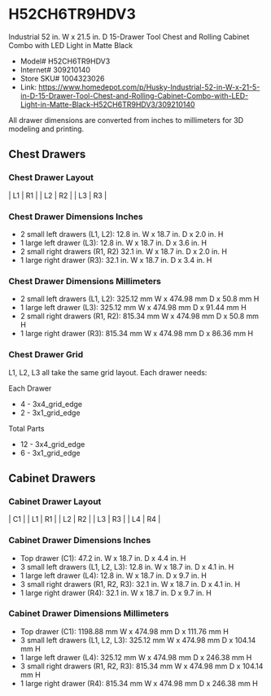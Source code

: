 # H52CH6TR9HDV3

Industrial 52 in. W x 21.5 in. D 15-Drawer Tool Chest and Rolling Cabinet Combo with LED Light in Matte Black

* Model# H52CH6TR9HDV3
* Internet# 309210140
* Store SKU# 1004323026
* Link: <https://www.homedepot.com/p/Husky-Industrial-52-in-W-x-21-5-in-D-15-Drawer-Tool-Chest-and-Rolling-Cabinet-Combo-with-LED-Light-in-Matte-Black-H52CH6TR9HDV3/309210140>

All drawer dimensions are converted from inches to millimeters for 3D modeling and printing.

## Chest Drawers

### Chest Drawer Layout

|   L1   |     R1      |
|   L2   |     R2      |
|   L3   |     R3      |

### Chest Drawer Dimensions Inches
  
* 2 small left drawers (L1, L2): 12.8 in. W x 18.7 in. D x 2.0 in. H
* 1 large left drawer (L3): 12.8 in. W x 18.7 in. D x 3.6 in. H
* 2 small right drawers (R1, R2) 32.1 in. W x 18.7 in. D x 2.0 in. H
* 1 large right drawer (R3): 32.1 in. W x 18.7 in. D x 3.4 in. H

### Chest Drawer Dimensions Millimeters
  
* 2 small left drawers (L1, L2): 325.12 mm W x 474.98 mm D x 50.8 mm H
* 1 large left drawer (L3): 325.12 mm W x 474.98 mm D x 91.44 mm H
* 2 small right drawers (R1, R2): 815.34 mm W x 474.98 mm D x 50.8 mm H
* 1 large right drawer (R3): 815.34 mm W x 474.98 mm D x 86.36 mm H

### Chest Drawer Grid

L1, L2, L3 all take the same grid layout. Each drawer needs:

Each Drawer

* 4 - 3x4_grid_edge
* 2 - 3x1_grid_edge

Total Parts

* 12 - 3x4_grid_edge
* 6 - 3x1_grid_edge

## Cabinet Drawers

### Cabinet Drawer Layout

|          C1          |
|   L1   |     R1      |
|   L2   |     R2      |
|   L3   |     R3      |
|   L4   |     R4      |

### Cabinet Drawer Dimensions Inches

* Top drawer (C1): 47.2 in. W x 18.7 in. D x 4.4 in. H
* 3 small left drawers (L1, L2, L3): 12.8 in. W x 18.7 in. D x 4.1 in. H
* 1 large left drawer (L4): 12.8 in. W x 18.7 in. D x 9.7 in. H
* 3 small right drawers (R1, R2, R3): 32.1 in. W x 18.7 in. D x 4.1 in. H
* 1 large right drawer (R4): 32.1 in. W x 18.7 in. D x 9.7 in. H

### Cabinet Drawer Dimensions Millimeters

* Top drawer (C1): 1198.88 mm W x 474.98 mm D x 111.76 mm H
* 3 small left drawers (L1, L2, L3): 325.12 mm W x 474.98 mm D x 104.14 mm H
* 1 large left drawer (L4): 325.12 mm W x 474.98 mm D x 246.38 mm H
* 3 small right drawers (R1, R2, R3): 815.34 mm W x 474.98 mm D x 104.14 mm H
* 1 large right drawer (R4): 815.34 mm W x 474.98 mm D x 246.38 mm H
